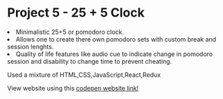 # Project 5 - 25 + 5 Clock
<li> Minimalistic 25+5 or pomodoro clock.  
<li> Allows one to create there own pomodoro sets with custom break and session lenghts.
<li> Quality of life features like audio cue to indicate change in pomodoro session and disability to change time to prevent cheating.  

Used a mixture of HTML,CSS,JavaScript,React,Redux

View website using this [codepen website link!](https://codepen.io/MuchuShiva/full/MWdVNEM)